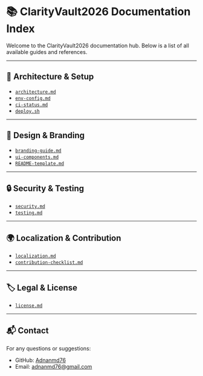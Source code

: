 # 📚 ClarityVault2026 Documentation Index

Welcome to the ClarityVault2026 documentation hub. Below is a list of all available guides and references.

---

## 🧭 Architecture & Setup

- [`architecture.md`](./architecture.md)  
- [`env-config.md`](./env-config.md)  
- [`ci-status.md`](./ci-status.md)  
- [`deploy.sh`](../scripts/deploy.sh)

---

## 🎨 Design & Branding

- [`branding-guide.md`](./branding-guide.md)  
- [`ui-components.md`](./ui-components.md)  
- [`README-template.md`](./README-template.md)

---

## 🔒 Security & Testing

- [`security.md`](./security.md)  
- [`testing.md`](./testing.md)

---

## 🌍 Localization & Contribution

- [`localization.md`](./localization.md)  
- [`contribution-checklist.md`](./contribution-checklist.md)

---

## 🏷️ Legal & License

- [`license.md`](./license.md)

---

## 📬 Contact

For any questions or suggestions:

- GitHub: [Adnanmd76](https://github.com/Adnanmd76)  
- Email: adnanmd76@gmail.com
